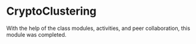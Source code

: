 # CryptoClustering
With the help of the class modules, activities, and peer collaboration, this module was completed. 

